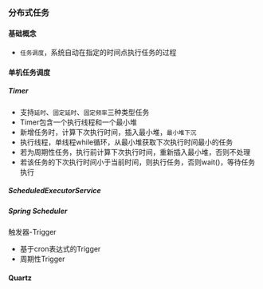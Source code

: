 ### 分布式任务

#### 基础概念

* `任务调度`，系统自动在指定的时间点执行任务的过程

#### 单机任务调度

##### Timer

* 支持`延时`、`固定延时`、`固定频率`三种类型任务
* Timer包含一个执行线程和一个最小堆
* 新增任务时，计算下次执行时间，插入最小堆，`最小堆下沉`
* 执行线程，单线程while循环，从最小堆获取下次执行时间最小的任务
* 若为周期性任务，执行前计算下次执行时间，重新插入最小堆，否则不处理
* 若该任务的下次执行时间小于当前时间，则执行任务，否则wait()，等待任务执行

##### ScheduledExecutorService

##### Spring Scheduler

触发器-Trigger

* 基于cron表达式的Trigger
* 周期性Trigger

#### Quartz
